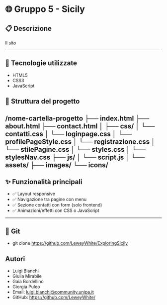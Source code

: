 # 🌐 Gruppo 5 - Sicily 
## 📋 Descrizione

Il sito 

---

## 🚀 Tecnologie utilizzate

- HTML5  
- CSS3  
- JavaScript  


## 📁 Struttura del progetto

/nome-cartella-progetto
├── index.html
├── about.html
├── contact.html
│
├── css/
│ └── contatti.css
│ └── loginpage.css
│ └── profilePageStyle.css
│ └── registrazione.css
│ └── stilePagine.css
│ └── styles.css
│ └── stylesNav.css
├── js/
│ └── script.js
│
└── assets/
├── images/
└── icons/
---

## ✨ Funzionalità principali

- ✅ Layout responsive
- ✅ Navigazione tra pagine con menu
- ✅ Sezione contatti con form (solo frontend)
- ✅ Animazioni/effetti con CSS o JavaScript

---

## 🧪 Git 

-   git clone https://github.com/LeweyWhite/ExploringSicily

## Autori
- Luigi Bianchi
- Giulia Mirabile
- Gaia Bordellino
- Giorgia Puleo
- Email: luigi.bianchi@community.unipa.it
- GitHub: https://github.com/LeweyWhite/